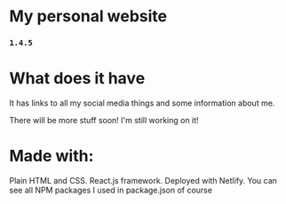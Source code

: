 # My personal website

### `1.4.5`

# What does it have

It has links to all my social media things and some information about me.

There will be more stuff soon! I'm still working on it!

# Made with:

Plain HTML and CSS. React.js framework. Deployed with Netlify. You can see all NPM packages I used in package.json of course
